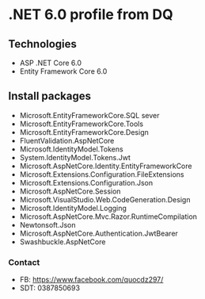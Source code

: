 # .NET 6.0 profile from DQ
## Technologies 
 - ASP .NET Core 6.0
 - Entity Framework Core 6.0
## Install packages
 - Microsoft.EntityFrameworkCore.SQL sever
 - Microsoft.EntityFrameworkCore.Tools
 - Microsoft.EntityFrameworkCore.Design
 - FluentValidation.AspNetCore
 - Microsoft.IdentityModel.Tokens
 - System.IdentityModel.Tokens.Jwt
 - Microsoft.AspNetCore.Identity.EntityFrameworkCore
 - Microsoft.Extensions.Configuration.FileExtensions
 - Microsoft.Extensions.Configuration.Json
 - Microsoft.AspNetCore.Session
 - Microsoft.VisualStudio.Web.CodeGeneration.Design
 - Microsoft.IdentityModel.Logging
 - Microsoft.AspNetCore.Mvc.Razor.RuntimeCompilation
 - Newtonsoft.Json
 - Microsoft.AspNetCore.Authentication.JwtBearer
 - Swashbuckle.AspNetCore
### Contact
 - FB: https://www.facebook.com/quocdz297/
 - SDT: 0387850693